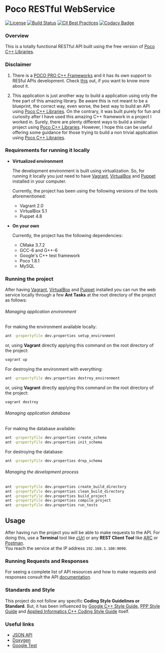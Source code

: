 # Poco RESTful WebService

[![License](https://img.shields.io/badge/License-Apache%202.0-blue.svg)](LICENSE.md)
[![Build Status](https://travis-ci.org/edson-a-soares/poco_restful_webservice.svg?branch=master)](https://travis-ci.org/edson-a-soares/poco_restful_webservice)
[![CII Best Practices](https://bestpractices.coreinfrastructure.org/projects/3334/badge)](https://bestpractices.coreinfrastructure.org/projects/3334)
[![Codacy Badge](https://api.codacy.com/project/badge/Grade/5284902e67394c4bb8416110af58610c)](https://www.codacy.com/manual/edson-a-soares/poco_restful_webservice?utm_source=github.com&amp;utm_medium=referral&amp;utm_content=edson-a-soares/poco_restful_webservice&amp;utm_campaign=Badge_Grade)

### Overview 

This is a totally functional RESTful API built using the free version of [Poco C++ Libraries](https://pocoproject.org).

### Disclaimer

1. There is a [POCO PRO C++ Frameworks](https://www.appinf.com/index.html) and it has its own support to RESful APIs development. Check [this]() out, if you want to know more about it. 

2. This application is just another way to build a application using only the free part of this amazing library. Be aware this is not meant to be a blueprint, the correct way, even worse, the best way to build an API using [Poco C++ Libraries](https://pocoproject.org). On the contrary, it was built purely for fun and curiosity after I have used this amazing C++ framework in a project I worked in. Surely, there are plenty different ways to build a similar project using [Poco C++ Libraries](https://pocoproject.org). However, I hope this can be useful offering some guidance for those trying to build a non trivial application using [Poco C++ Libraries](https://pocoproject.org).
 
### Requirements for running it locally

* **Virtualized environment**

	The development environment is built using virtualization. So, for running it locally you just need to have [Vagrant](https://www.vagrantup.com/docs/installation), [VirtualBox](https://www.virtualbox.org) and [Puppet](https://docs.puppet.com/puppet/3.8/install_debian_ubuntu.html) installed in your computer. 

	Currently, the project has been using the following versions of the tools aforementioned:

	- Vagrant 2.0
	- VirtualBox 5.1
	- Puppet 4.8

* **On your own**

	Currently, the project has the following dependencies:

	- CMake 3.7.2
	- GCC-6 and G++-6
	- Google's C++ test framework
	- Poco 1.8.1
	- MySQL

### Running the project

After having [Vagrant](https://www.vagrantup.com/docs/installation), [VirtualBox](https://www.virtualbox.org) and [Puppet](https://docs.puppet.com/puppet/3.8/install_debian_ubuntu.html) installed you can run the web service locally through a few **Ant Tasks** at the root directory of the project as follows:

###### Managing application environment
  
For making the environment available locally:
  
```bash
ant -propertyfile dev.properties setup_environment
```

or, using **Vagrant** directly applying this command on the root directory of the 	project: 

```bash
vagrant up
```

For destroying the environment with everything:

```bash
ant -propertyfile dev.properties destroy_environment
```

or, using **Vagrant** directly applying this command on the root directory of the 	project: 

```bash
vagrant destroy
```

###### Managing application database 

For making the database available:

```bash
ant -propertyfile dev.properties create_schema
ant -propertyfile dev.properties init_schema
```

For destroying the database:

```bash
ant -propertyfile dev.properties drop_schema
```

###### Managing the development process
  
```bash
ant -propertyfile dev.properties create_build_directory
ant -propertyfile dev.properties clean_build_directory
ant -propertyfile dev.properties build_project
ant -propertyfile dev.properties compile_project
ant -propertyfile dev.properties run_tests
```

## Usage

After having run the project you will be able to make requests to the API. 
For doing this, use a **Terminal** tool like [cUrl](https://curl.haxx.se) or any **REST Client Tool** like [ARC](https://chrome.google.com/webstore/detail/advanced-rest-client/hgmloofddffdnphfgcellkdfbfbjeloo) or [Postman](https://www.getpostman.com).   
You reach the service at the IP address `192.168.1.100:9090`.

### Running Requests and Responses

For seeing a complete list of API resources and how to make requests and responses consult the API [documentation](docs/api/ReferenceGuide.md).

### Standards and Style

This project do not follow any specific **Coding Style Guidelines or Standard**. But, it has been influenced by [Google C++ Style Guide](https://google.github.io/styleguide/cppguide.html), 
[PPP Style Guide](http://www.stroustrup.com/Programming/PPP-style-rev3.pdf) and [Applied Informatics C++ Coding Style Guide](https://www.appinf.com/download/CppCodingStyleGuide.pdf) itself.  

### Useful links

* [JSON API](http://jsonapi.org)
* [Doxygen](http://www.stack.nl/~dimitri/doxygen/manual/index.html)
* [Google Test](https://github.com/google/googletest/blob/master/googletest/docs/Primer.md)
